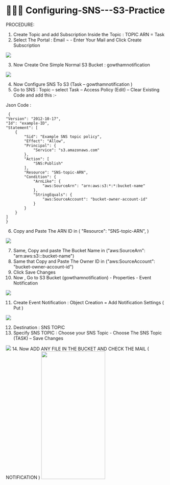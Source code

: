 # 🧑🏻‍💻 Configuring-SNS---S3-Practice


PROCEDURE:
01.	Create Topic and add Subscription Inside  the Topic  : TOPIC  ARN  = Task
02.	Select The Portal  :  Email ¬ - Enter Your Mail and Click Create Subscription 

<img src="https://github.com/gowtthamm/Configuring-SNS---S3-Practice/blob/60fbede38a61a78fa57f92c0ce5a48b4c9501379/EMAIL.png"/>

03.	Now Create One Simple Normal S3 Bucket  :  gowthamnotification

<img src="https://github.com/gowtthamm/Configuring-SNS---S3-Practice/blob/4f2668619fc91694c9f10fee52a8a0e711a437d6/Notification.png"/>

04.	Now Configure SNS To S3 (Task – gowthamnotification  )
05.	Go to SNS : Topic – select Task – Access Policy  (Edit) – Clear  Existing Code and add this :-

Json Code :

     {
    "Version": "2012-10-17",
    "Id": "example-ID",
    "Statement": [
        {
            "Sid": "Example SNS topic policy",
            "Effect": "Allow",
            "Principal": {
                "Service": "s3.amazonaws.com"
            },
            "Action": [
                "SNS:Publish"
            ],
            "Resource": "SNS-topic-ARN",
            "Condition": {
                "ArnLike": {
                    "aws:SourceArn": "arn:aws:s3:*:*:bucket-name"
                },
                "StringEquals": {
                    "aws:SourceAccount": "bucket-owner-account-id"
                }
            }
        }
    ]
    }  

06. Copy and Paste The ARN ID  in  ( "Resource": "SNS-topic-ARN", )

<img src="https://github.com/gowtthamm/Configuring-SNS---S3-Practice/blob/aed05927b098519caa191bf7c9dc8994d10db43f/ARN.png"/>

07. Same, Copy and paste The Bucket Name  in ("aws:SourceArn": "arn:aws:s3:*:*:bucket-name")
08.	Same that Copy and Paste The Owner ID in ("aws:SourceAccount": "bucket-owner-account-id")
09.	Click  Save Changes 
10.	Now , Go to S3 Bucket (gowthamnotification) -  Properties  - Event Notification

<img src="https://github.com/gowtthamm/Configuring-SNS---S3-Practice/blob/6002e35721ef5a38db9498bc487bf767eb702c9d/Event%20Notification.png"/>

11.	Create  Event Notification : Object Creation = Add Notification Settings ( Put )

<img src="https://github.com/gowtthamm/Configuring-SNS---S3-Practice/blob/7d78bf3bcb2feda488dcd374ca4174506568f4ef/Put.png">

12. Destination : SNS TOPIC
13.	Specify SNS TOPIC  :  Choose your SNS Topic  -  Choose The SNS Topic (TASK) – Save Changes

<img src="https://github.com/gowtthamm/Configuring-SNS---S3-Practice/blob/7d78bf3bcb2feda488dcd374ca4174506568f4ef/Destination.png"/>
14. 	Now ADD ANY FILE IN THE BUCKET AND CHECK THE MAIL  ( NOTIFICATION )

<img src="https://github.com/gowtthamm/Configuring-SNS---S3-Practice/blob/7d78bf3bcb2feda488dcd374ca4174506568f4ef/Output.jpg" width="200" height="400"/>




